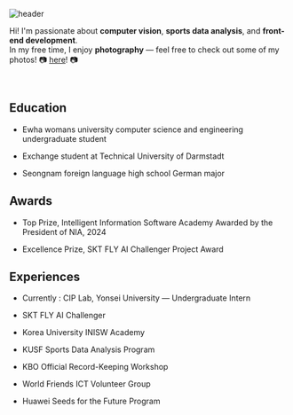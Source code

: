 ![header](https://capsule-render.vercel.app/api?type=waving&color=E1DDD3&height=200&section=header&text=Hello%20I'm%20Jihye%20Yoo!&fontSize=60&fontColor=424D55&fontAlignY=40)


<!--
**jihyeyoo/jihyeyoo** is a ✨ _special_ ✨ repository because its `README.md` (this file) appears on your GitHub profile.

Here are some ideas to get you started:

- 🔭 I’m currently working on ...
- 🌱 I’m currently learning ...
- 👯 I’m looking to collaborate on ...
- 🤔 I’m looking for help with ...
- 💬 Ask me about ...
- 📫 How to reach me: ...
- 😄 Pronouns: ...
- ⚡ Fun fact: ...
-->

Hi! I'm passionate about **computer vision**, **sports data analysis**, and **front-end development**.  
In my free time, I enjoy **photography** — feel free to check out some of my photos! 📷
[here](https://historical-liquid-144.notion.site/Foto-von-mir-1fbf7b95a057803ab976dd93f4d4ca22?pvs=143)! 📷

<br>

## Education
- Ewha womans university computer science and engineering undergraduate student

- Exchange student at Technical University of Darmstadt

- Seongnam foreign language high school German major

## Awards
- Top Prize, Intelligent Information Software Academy Awarded by the President of NIA, 2024

- Excellence Prize, SKT FLY AI Challenger Project Award


## Experiences
- Currently : CIP Lab, Yonsei University — Undergraduate Intern
  
- SKT FLY AI Challenger

- Korea University INISW Academy

- KUSF Sports Data Analysis Program

- KBO Official Record-Keeping Workshop

- World Friends ICT Volunteer Group

- Huawei Seeds for the Future Program

